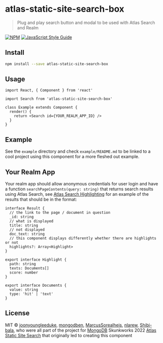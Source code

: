 # atlas-static-site-search-box

> Plug and play search button and modal to be used with Atlas Search and Realm

[![NPM](https://img.shields.io/npm/v/atlas-static-site-search-box.svg)](https://www.npmjs.com/package/atlas-static-site-search-box) [![JavaScript Style Guide](https://img.shields.io/badge/code_style-standard-brightgreen.svg)](https://standardjs.com)

## Install

```bash
npm install --save atlas-static-site-search-box
```

## Usage

```tsx
import React, { Component } from 'react'

import Search from 'atlas-static-site-search-box'

class Example extends Component {
  render() {
    return <Search id={YOUR_REALM_APP_ID} />
  }
}
```

## Example

See the `example` directory and check `example/README.md` to be linked to a cool project using
this component for a more fleshed out example. 

## Your Realm App
Your realm app should allow anonymous credentials for user login and have a function
`searchPageContents(query: string)` that returns search results using Atlas Search,
see [Atlas Search Highlighting](https://www.mongodb.com/docs/atlas/atlas-search/highlighting/)
for an example of the results that should be in the format:
```tsx
interface Result {
  // the link to the page / document in question
  _id: string
  // what is displayed
  title: string
  // not displayed
  doc_text: string
  // this component displays differently whether there are highlights or not
  highlights?: Array<Highlight>
}

export interface Highlight {
  path: string
  texts: Documents[]
  score: number
}

export interface Documents {
  value: string
  type: 'hit' | 'text'
}
```

## License

MIT © [joonyoungleeduke](https://github.com/joonyoungleeduke), [mongodben](https://github.com/mongodben), [MarcusSorealheis](https://github.com/MarcusSorealheis), [nlarew](https://github.com/nlarew), [Shibi-bala](https://github.com/Shibi-bala), who were all part of the project for [MongoDB](https://www.mongodb.com/) Skunkworks 2022 [Atlas Static Site Search](https://github.com/mongodben/atlas-static-site-search) that originally led to creating this component

